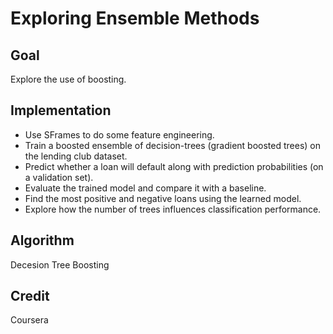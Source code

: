 # Exploring Ensemble Methods
## Goal
Explore the use of boosting.
## Implementation
* Use SFrames to do some feature engineering.
* Train a boosted ensemble of decision-trees (gradient boosted trees) on the lending club dataset.
* Predict whether a loan will default along with prediction probabilities (on a validation set).
* Evaluate the trained model and compare it with a baseline.
* Find the most positive and negative loans using the learned model.
* Explore how the number of trees influences classification performance.
## Algorithm
Decesion Tree Boosting
## Credit
Coursera
